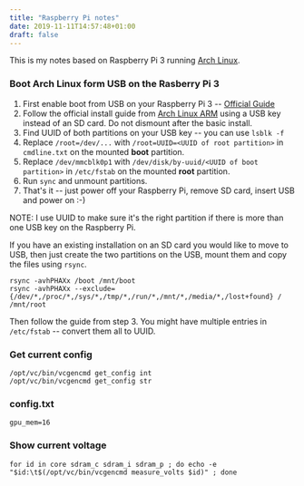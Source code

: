 ```yaml
---
title: "Raspberry Pi notes"
date: 2019-11-11T14:57:48+01:00
draft: false
---
```

This is my notes based on Raspberry Pi 3 running [Arch Linux](https://archlinuxarm.org/).


### Boot Arch Linux form USB on the Rasberry Pi 3
1. First enable boot from USB on your Raspberry Pi 3 -- [Official Guide](https://www.raspberrypi.org/documentation/hardware/raspberrypi/bootmodes/msd.md)
2. Follow the official install guide from [Arch Linux ARM](https://archlinuxarm.org/platforms/armv8/broadcom/raspberry-pi-3) using a USB key instead of an SD card.
 Do not dismount after the basic install.
3. Find UUID of both partitions on your USB key -- you can use `lsblk -f`
4. Replace `/root=/dev/...` with `/root=UUID=<UUID of root partition>` in `cmdline.txt` on the mounted __boot__ partition.
5. Replace `/dev/mmcblk0p1` with `/dev/disk/by-uuid/<UUID of boot partition>` in `/etc/fstab` on the mounted __root__ partition.
6. Run `sync` and unmount partitions.
7. That's it -- just power off your Raspberry Pi, remove SD card, insert USB and power on :-)

NOTE: I use UUID to make sure it's the right partition if there is more than one USB key on the Raspberry Pi.

If you have an existing installation on an SD card you would like to move to USB, then just create the two partitions on the USB, mount them and copy the files using `rsync`.
~~~~
rsync -avhPHAXx /boot /mnt/boot
rsync -avhPHAXx --exclude={/dev/*,/proc/*,/sys/*,/tmp/*,/run/*,/mnt/*,/media/*,/lost+found} / /mnt/root
~~~~
Then follow the guide from step 3. You might have multiple entries in `/etc/fstab` -- convert them all to UUID.



### Get current config
~~~~
/opt/vc/bin/vcgencmd get_config int
/opt/vc/bin/vcgencmd get_config str
~~~~

### config.txt
~~~~
gpu_mem=16
~~~~

### Show current voltage
~~~~
for id in core sdram_c sdram_i sdram_p ; do echo -e "$id:\t$(/opt/vc/bin/vcgencmd measure_volts $id)" ; done
~~~~
